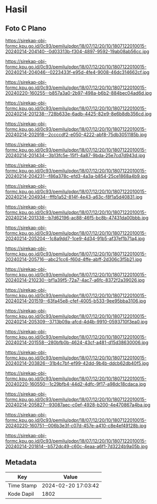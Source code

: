 # Hasil

## Foto C Plano

https://sirekap-obj-formc.kpu.go.id/0c93/pemilu/pdpr/18/07/12/20/10/1807122010015-20240214-204140--0d03313b-f304-4897-9592-19ab08ab56cc.jpg

https://sirekap-obj-formc.kpu.go.id/0c93/pemilu/pdpr/18/07/12/20/10/1807122010015-20240214-204046--0223433f-e95d-4fe4-9008-46dc314662cf.jpg

https://sirekap-obj-formc.kpu.go.id/0c93/pemilu/pdpr/18/07/12/20/10/1807122010015-20240220-160255--b857a3a0-2b97-498a-b6b2-884bec04ad6d.jpg

https://sirekap-obj-formc.kpu.go.id/0c93/pemilu/pdpr/18/07/12/20/10/1807122010015-20240214-201238--728b633e-6adb-4425-82e9-8e6b8db356cd.jpg

https://sirekap-obj-formc.kpu.go.id/0c93/pemilu/pdpr/18/07/12/20/10/1807122010015-20240214-202918--2ccccdf2-e050-4222-abf8-75db3051185b.jpg

https://sirekap-obj-formc.kpu.go.id/0c93/pemilu/pdpr/18/07/12/20/10/1807122010015-20240214-201434--3b13fc5e-15f1-4a87-9bda-25e7cd7d943d.jpg

https://sirekap-obj-formc.kpu.go.id/0c93/pemilu/pdpr/18/07/12/20/10/1807122010015-20240214-204231--f86a378c-efd3-4a3a-b854-25ce1868a4b9.jpg

https://sirekap-obj-formc.kpu.go.id/0c93/pemilu/pdpr/18/07/12/20/10/1807122010015-20240214-204934--fffb1a52-814f-4e43-a63c-f8f1a5d40831.jpg

https://sirekap-obj-formc.kpu.go.id/0c93/pemilu/pdpr/18/07/12/20/10/1807122010015-20240214-201338--b7d62196-ac88-46f5-bc8b-47431da00bbb.jpg

https://sirekap-obj-formc.kpu.go.id/0c93/pemilu/pdpr/18/07/12/20/10/1807122010015-20240214-205204--1c8a9dd7-1ce9-4d34-91b5-af37ef1b71a4.jpg

https://sirekap-obj-formc.kpu.go.id/0c93/pemilu/pdpr/18/07/12/20/10/1807122010015-20240214-205716--abc21cc6-f60d-4ffe-abff-2d306c3f5b21.jpg

https://sirekap-obj-formc.kpu.go.id/0c93/pemilu/pdpr/18/07/12/20/10/1807122010015-20240214-210230--bf1a39f5-72a7-4ac7-a6fc-8372f2a39026.jpg

https://sirekap-obj-formc.kpu.go.id/0c93/pemilu/pdpr/18/07/12/20/10/1807122010015-20240214-201519--63fa45e8-cfef-4005-b533-9ee95bba3106.jpg

https://sirekap-obj-formc.kpu.go.id/0c93/pemilu/pdpr/18/07/12/20/10/1807122010015-20240214-205309--3713b09a-afcd-4d4b-9910-0593710f3ea0.jpg

https://sirekap-obj-formc.kpu.go.id/0c93/pemilu/pdpr/18/07/12/20/10/1807122010015-20240214-201558--280bfb0b-4624-43cf-a481-d15d38630006.jpg

https://sirekap-obj-formc.kpu.go.id/0c93/pemilu/pdpr/18/07/12/20/10/1807122010015-20240214-203826--31b4c7bf-ef99-42dd-9b4b-ddcb62db40f5.jpg

https://sirekap-obj-formc.kpu.go.id/0c93/pemilu/pdpr/18/07/12/20/10/1807122010015-20240220-160550--1c29bfb4-44d2-4dfc-9f17-a98dc18cdaca.jpg

https://sirekap-obj-formc.kpu.go.id/0c93/pemilu/pdpr/18/07/12/20/10/1807122010015-20240214-205827--93087aec-c0ef-4928-b200-4e470867a4ba.jpg

https://sirekap-obj-formc.kpu.go.id/0c93/pemilu/pdpr/18/07/12/20/10/1807122010015-20240220-160751--006b3e3f-c07d-457e-a410-c8e4ef49128b.jpg

https://sirekap-obj-formc.kpu.go.id/0c93/pemilu/pdpr/18/07/12/20/10/1807122010015-20240214-201814--b572dc49-c60c-4eaa-a6f1-7d3224b9a05b.jpg


## Metadata

| Key        | Value               |
| ---------- | ------------------- |
| Time Stamp | 2024-02-20 17:03:42 |
| Kode Dapil | 1802                |



